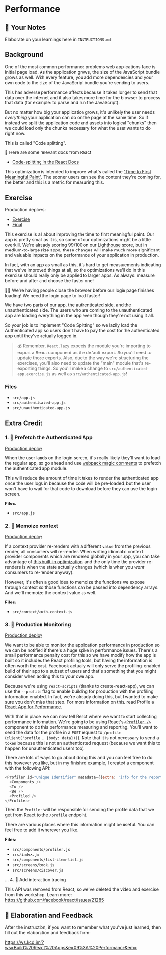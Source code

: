 # Performance

## 📝 Your Notes

Elaborate on your learnings here in `INSTRUCTIONS.md`

## Background

One of the most common performance problems web applications face is initial
page load. As the application grows, the size of the JavaScript bundle grows as
well. With every feature, you add more dependencies and your own code to the
size of the JavaScript bundle you're sending to users.

This has adverse performance affects because it takes longer to send that data
over the internet and it also takes more time for the browser to process that
data (for example: to parse and run the JavaScript).

But no matter how big your application grows, it's unlikely the user needs
_everything_ your application can do on the page at the same time. So if instead
we split the application code and assets into logical "chunks" then we could
load only the chunks necessary for what the user wants to do right now.

This is called "Code splitting".

📜 Here are some relevant docs from React

- [Code-splitting in the React Docs](https://reactjs.org/docs/code-splitting.html)

This optimization is intended to improve what's called the
["Time to First Meaningful Paint"](https://web.dev/first-meaningful-paint/). The
sooner users can see the content they're coming for, the better and this is a
metric for measuring this.

## Exercise

Production deploys:

- [Exercise](https://exercises-09-performance.bookshelf.lol/exercise)
- [Final](https://exercises-09-performance.bookshelf.lol/)

This exercise is all about improving the time to first meaningful paint. Our app
is pretty small as it is, so some of our optimizations might be a little
overkill. We're already scoring 99/100 on our
[Lighthouse](https://developers.google.com/web/tools/lighthouse) score, but in
medium-to-large size apps, these changes will make much more significant and
valuable impacts on the performance of your application in production.

In fact, with an app as small as this, it's hard to get measurements indicating
that we've improved things at all, so the optimizations we'll do in this
exercise should really only be applied to larger apps. As always: measure before
and after and choose the faster one!

👨‍💼 We're having people close the browser before our login page finishes loading!
We need the login page to load faster!

We have two parts of our app, the authenticated side, and the unauthenticated
side. The users who are coming to the unauthenticated app are loading everything
in the app even though they're not using it all.

So your job is to implement "Code Splitting" so we lazily load the Authenticated
app so users don't have to pay the cost for the authenticated app until they've
actually logged in.

> 💰 Remember, `React.lazy` expects the module you're importing to export a
> React component as the default export. So you'll need to update those exports.
> Also, due to the way we're structuring the exercises, you'll also need to
> update the "main" module that's re-exporting things. So you'll make a change
> to `src/authenticated-app.exercise.js` as well as `src/authenticated-app.js`!

### Files

- `src/app.js`
- `src/authenticated-app.js`
- `src/unauthenticated-app.js`

## Extra Credit

### 1. 💯 Prefetch the Authenticated App

[Production deploy](https://exercises-09-performance.bookshelf.lol/extra-1)

When the user lands on the login screen, it's really likely they'll want to load
the regular app, so go ahead and use
[webpack magic comments](https://webpack.js.org/api/module-methods/#magic-comments)
to prefetch the authenticated app module.

This will reduce the amount of time it takes to render the authenticated app
once the user logs in because the code will be pre-loaded, but the user won't
have to wait for that code to download before they can use the login screen.

**Files:**

- `src/app.js`

### 2. 💯 Memoize context

[Production deploy](https://exercises-09-performance.bookshelf.lol/extra-2)

If a context provider re-renders with a different `value` from the previous
render, all consumers will re-render. When writing idiomatic context provider
components which are rendered globally in your app, you can take advantage of
[this built-in optimization](https://kentcdodds.com/blog/optimize-react-re-renders),
and the only time the provider re-renders is when the state actually changes
(which is when you _want_ consumers to re-render anyway).

However, it's often a good idea to memoize the functions we expose through
context so those functions can be passed into dependency arrays. And we'll
memoize the context value as well.

**Files:**

- `src/context/auth-context.js`

### 3. 💯 Production Monitoring

[Production deploy](https://exercises-09-performance.bookshelf.lol/extra-3)

We want to be able to monitor the application performance in production so we
can be notified if there's a huge spike in performance issues. There's a small
performance penalty cost for this so we have modify how the app is built so it
includes the React profiling tools, but having the information is often worth
the cost. Facebook actually will only serve the profiling-enabled build of their
app to a subset of users and that's something that you might consider when
adding this to your own app.

Because we're using `react-scripts` (thanks to create-react-app), we can use the
`--profile` flag to enable building for production with the profiling
information enabled. In fact, we're already doing this, but I wanted to make
sure you don't miss that step. For more information on this, read
[Profile a React App for Performance](https://kentcdodds.com/blog/profile-a-react-app-for-performance).

With that in place, we can now tell React where we want to start collecting
performance information. We're going to be using React's
[`<Profiler />`](https://reactjs.org/docs/profiler.html) component to do this
performance measuring and reporting. You'll want to send the data for the
profile in a `POST` request to `/profile` (`client('profile', {body: data}))`).
Note that it is not necessary to send a `token` because this is not an
authenticated request (because we want this to happen for unauthenticated users
too).

There are lots of ways to go about doing this and you can feel free to do this
however you like, but in my finished example, I created a component with the
following API:

```javascript
<Profiler id="Unique Identifier" metadata={{extra: 'info for the report'}}>
  <Components />
  <To />
  <Be />
  <Profiled />
</Profiler>
```

Then the `Profiler` will be responsible for sending the profile data that we get
from React to the `/profile` endpoint.

There are various places where this information might be useful. You can feel
free to add it wherever you like.

**Files:**

- `src/components/profiler.js`
- `src/index.js`
- `src/components/list-item-list.js`
- `src/screens/book.js`
- `src/screens/discover.js`

... 4. 💯 Add interaction tracing

This API was removed from React, so we've deleted the video and exercise from
this workshop. Learn more: https://github.com/facebook/react/issues/21285

## 🦉 Elaboration and Feedback

After the instruction, if you want to remember what you've just learned, then
fill out the elaboration and feedback form:

https://ws.kcd.im/?ws=Build%20React%20Apps&e=09%3A%20Performance&em=
